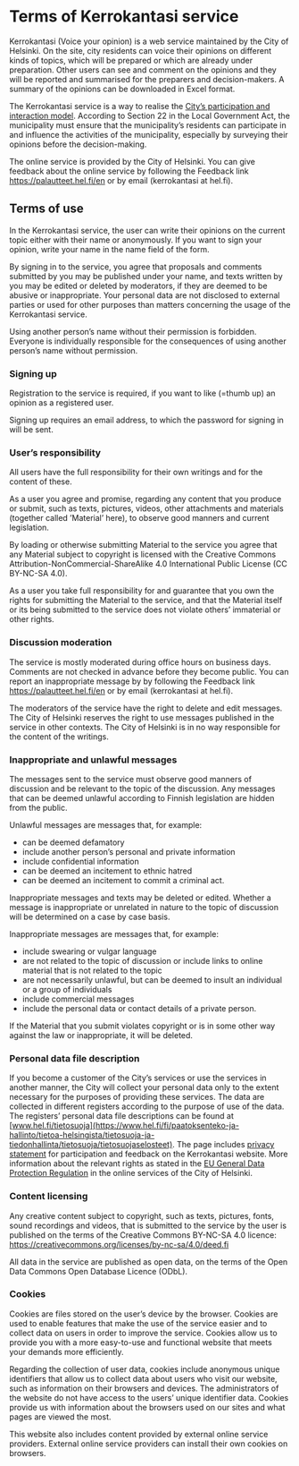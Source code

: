 # Terms of Kerrokantasi service

Kerrokantasi (Voice your opinion) is a web service maintained by the City of Helsinki. On the site, city residents can voice their opinions on different kinds of topics, which will be prepared or which are already under preparation. Other users can see and comment on the opinions and they will be reported and summarised for the preparers and decision-makers. A summary of the opinions can be downloaded in Excel format.

The Kerrokantasi service is a way to realise the [City’s participation and interaction model](https://www.hel.fi/en/decision-making/get-involved). According to Section 22 in the Local Government Act, the municipality must ensure that the municipality’s residents can participate in and influence the activities of the municipality, especially by surveying their opinions before the decision-making.

The online service is provided by the City of Helsinki. You can give feedback about the online service by following the Feedback link https://palautteet.hel.fi/en or by email (kerrokantasi at hel.fi).

## Terms of use

In the Kerrokantasi service, the user can write their opinions on the current topic either with their name or anonymously. If you want to sign your opinion, write your name in the name field of the form.

By signing in to the service, you agree that proposals and comments submitted by you may be published under your name, and texts written by you may be edited or deleted by moderators, if they are deemed to be abusive or inappropriate. Your personal data are not disclosed to external parties or used for other purposes than matters concerning the usage of the Kerrokantasi service.

Using another person’s name without their permission is forbidden. Everyone is individually responsible for the consequences of using another person’s name without permission.

### Signing up

Registration to the service is required, if you want to like (=thumb up) an opinion as a registered user.

Signing up requires an email address, to which the password for signing in will be sent.

### User’s responsibility

All users have the full responsibility for their own writings and for the content of these.

As a user you agree and promise, regarding any content that you produce or submit, such as texts, pictures, videos, other attachments and materials (together called ’Material’ here), to observe good manners and current legislation.

By loading or otherwise submitting Material to the service you agree that any Material subject to copyright is licensed with the Creative Commons Attribution-NonCommercial-ShareAlike 4.0 International Public License (CC BY-NC-SA 4.0).

As a user you take full responsibility for and guarantee that you own the rights for submitting the Material to the service, and that the Material itself or its being submitted to the service does not violate others’ immaterial or other rights.

### Discussion moderation

The service is mostly moderated during office hours on business days. Comments are not checked in advance before they become public. You can report an inappropriate message by by following the Feedback link https://palautteet.hel.fi/en or by email (kerrokantasi at hel.fi).

The moderators of the service have the right to delete and edit messages. The City of Helsinki reserves the right to use messages published in the service in other contexts. The City of Helsinki is in no way responsible for the content of the writings.

### Inappropriate and unlawful messages

The messages sent to the service must observe good manners of discussion and be relevant to the topic of the discussion. Any messages that can be deemed unlawful according to Finnish legislation are hidden from the public.

Unlawful messages are messages that, for example:

* can be deemed defamatory
* include another person’s personal and private information
* include confidential information
* can be deemed an incitement to ethnic hatred
* can be deemed an incitement to commit a criminal act.

Inappropriate messages and texts may be deleted or edited. Whether a message is inappropriate or unrelated in nature to the topic of discussion will be determined on a case by case basis.

Inappropriate messages are messages that, for example:

* include swearing or vulgar language
* are not related to the topic of discussion or include links to online material that is not related to the topic
* are not necessarily unlawful, but can be deemed to insult an individual or a group of individuals
* include commercial messages
* include the personal data or contact details of a private person.

If the Material that you submit violates copyright or is in some other way against the law or inappropriate, it will be deleted.

### Personal data file description

If you become a customer of the City’s services or use the services in another manner, the City will collect your personal data only to the extent necessary for the purposes of providing these services. The data are collected in different registers according to the purpose of use of the data. The registers’ personal data file descriptions can be found at [www.hel.fi/tietosuoja](https://www.hel.fi/fi/paatoksenteko-ja-hallinto/tietoa-helsingista/tietosuoja-ja-tiedonhallinta/tietosuoja/tietosuojaselosteet). The page includes [privacy statement](https://www.hel.fi/static/liitteet-2019/Kaupunginkanslia/Rekisteriselosteet/Keha/Processing%20of%20personal%20data%20in%20the%20feedback%20channels%20and%20digital%20participation%20services%20of%20the%20City%20of%20Helsinki.pdf) for participation and feedback on the Kerrokantasi website. More information about the relevant rights as stated in the [EU General Data Protection Regulation](https://www.hel.fi/en/decision-making/data-protection/rights-of-data-subjects-and-exercising-these-rights) in the online services of the City of Helsinki.

### Content licensing

Any creative content subject to copyright, such as texts, pictures, fonts, sound recordings and videos, that is submitted to the service by the user is published on the terms of the Creative Commons BY-NC-SA 4.0 licence: https://creativecommons.org/licenses/by-nc-sa/4.0/deed.fi

All data in the service are published as open data, on the terms of the Open Data Commons Open Database Licence (ODbL).

### Cookies

Cookies are files stored on the user’s device by the browser. Cookies are used to enable features that make the use of the service easier and to collect data on users in order to improve the service. Cookies allow us to provide you with a more easy-to-use and functional website that meets your demands more efficiently.

Regarding the collection of user data, cookies include anonymous unique identifiers that allow us to collect data about users who visit our website, such as information on their browsers and devices. The administrators of the website do not have access to the users’ unique identifier data. Cookies provide us with information about the browsers used on our sites and what pages are viewed the most.

This website also includes content provided by external online service providers. External online service providers can install their own cookies on browsers.
